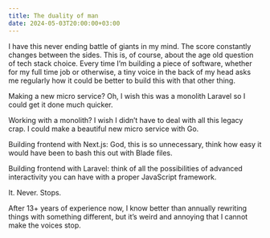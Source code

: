```yaml
---
title: The duality of man
date: 2024-05-03T20:00:00+03:00
---
```


I have this never ending battle of giants in my mind. The score constantly changes between the sides. This is, of course, about the age old question of tech stack choice. Every time I’m building a piece of software, whether for my full time job or otherwise, a tiny voice in the back of my head asks me regularly how it could be better to build this with that other thing.

Making a new micro service? Oh, I wish this was a monolith Laravel so I could get it done much quicker.

Working with a monolith? I wish I didn’t have to deal with all this legacy crap. I could make a beautiful new micro service with Go.

Building frontend with Next.js: God, this is so unnecessary, think how easy it would have been to bash this out with Blade files.

Building frontend with Laravel: think of all the possibilities of advanced interactivity you can have with a proper JavaScript framework.

It. Never. Stops.

After 13+ years of experience now, I know better than annually rewriting things with something different, but it’s weird and annoying that I cannot make the voices stop.
